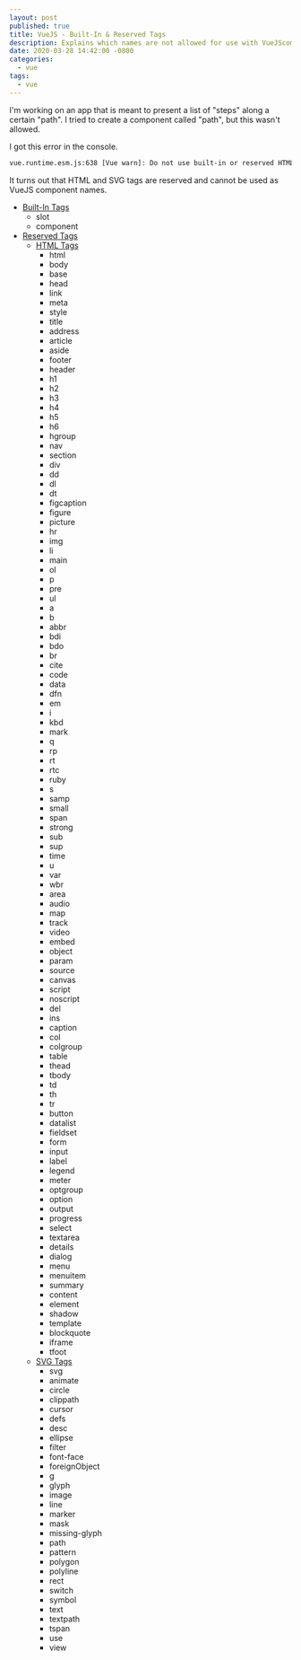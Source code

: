 ```yaml
---
layout: post
published: true
title: VueJS - Built-In & Reserved Tags
description: Explains which names are not allowed for use with VueJScomponents
date: 2020-03-28 14:42:00 -0800
categories:
  - vue
tags:
  - vue
---
```


I'm working on an app that is meant to present a list of "steps" along a certain
"path". I tried to create a component called "path", but this wasn't allowed.

I got this error in the console.

```bash
vue.runtime.esm.js:638 [Vue warn]: Do not use built-in or reserved HTML elements as component id: path
```
<!--more-->
It turns out that HTML and SVG tags are reserved and cannot be used as VueJS
component names.

- [Built-In Tags](https://github.com/vuejs/vue/blob/a59e05c2f/dist/vue.js#L134)
  - slot
  - component
- [Reserved Tags](https://github.com/vuejs/vue/blob/a59e05c2f/dist/vue.js#L5614,L5616)
  - [HTML Tags](https://github.com/vuejs/vue/blob/a59e05c2f/dist/vue.js#L5589,L5601)
    - html
    - body
    - base
    - head
    - link
    - meta
    - style
    - title
    - address
    - article
    - aside
    - footer
    - header
    - h1
    - h2
    - h3
    - h4
    - h5
    - h6
    - hgroup
    - nav
    - section
    - div
    - dd
    - dl
    - dt
    - figcaption
    - figure
    - picture
    - hr
    - img
    - li
    - main
    - ol
    - p
    - pre
    - ul
    - a
    - b
    - abbr
    - bdi
    - bdo
    - br
    - cite
    - code
    - data
    - dfn
    - em
    - i
    - kbd
    - mark
    - q
    - rp
    - rt
    - rtc
    - ruby
    - s
    - samp
    - small
    - span
    - strong
    - sub
    - sup
    - time
    - u
    - var
    - wbr
    - area
    - audio
    - map
    - track
    - video
    - embed
    - object
    - param
    - source
    - canvas
    - script
    - noscript
    - del
    - ins
    - caption
    - col
    - colgroup
    - table
    - thead
    - tbody
    - td
    - th
    - tr
    - button
    - datalist
    - fieldset
    - form
    - input
    - label
    - legend
    - meter
    - optgroup
    - option
    - output
    - progress
    - select
    - textarea
    - details
    - dialog
    - menu
    - menuitem
    - summary
    - content
    - element
    - shadow
    - template
    - blockquote
    - iframe
    - tfoot
  - [SVG Tags](https://github.com/vuejs/vue/blob/a59e05c2f/dist/vue.js#L5603,L5610)
    - svg
    - animate
    - circle
    - clippath
    - cursor
    - defs
    - desc
    - ellipse
    - filter
    - font-face
    - foreignObject
    - g
    - glyph
    - image
    - line
    - marker
    - mask
    - missing-glyph
    - path
    - pattern
    - polygon
    - polyline
    - rect
    - switch
    - symbol
    - text
    - textpath
    - tspan
    - use
    - view
